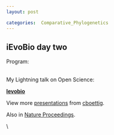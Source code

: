 ```yaml
---
layout: post

categories:  Comparative_Phylogenetics
---
```






 





iEvoBio day two
---------------

Program:

\
 My Lightning talk on Open Science:

**[Ievobio](http://www.slideshare.net/cboettig/ievobio "Ievobio")**

View more [presentations](http://www.slideshare.net/) from
[cboettig](http://www.slideshare.net/cboettig).

Also in [Nature
Proceedings](http://precedings.nature.com/documents/4602/version/1 "http://precedings.nature.com/documents/4602/version/1").

\

